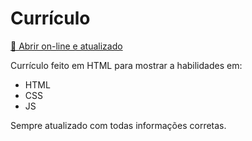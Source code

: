 # Currículo

[📄 Abrir on-line e atualizado](https://valeriohasman.github.io/curriculo/curriculo.html)

Currículo feito em HTML para mostrar a habilidades em:
* HTML
* CSS
* JS

Sempre atualizado com todas informações corretas.
